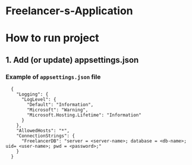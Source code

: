 # Freelancer-s-Application

# How to run project

## 1. Add (or update) appsettings.json

### Example of `appsettings.json` file
      {
        "Logging": {
          "LogLevel": {
            "Default": "Information",
            "Microsoft": "Warning",
            "Microsoft.Hosting.Lifetime": "Information"
          }
        },
        "AllowedHosts": "*",
        "ConnectionStrings": {
          "FreelancerDB": "server = <server-name>; database = <db-name>; uid= <user-name>; pwd = <password>;"
        }
      }
